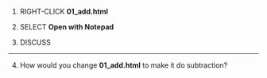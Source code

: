 1. RIGHT-CLICK **01_add.html**

2. SELECT **Open with Notepad**

3. DISCUSS

----

4. How would you change **01_add.html** to make it do subtraction?
